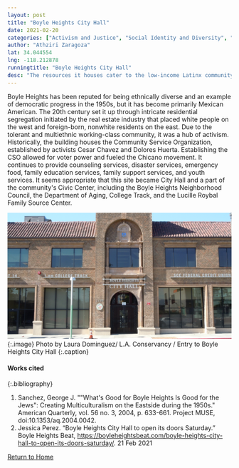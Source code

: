 ```yaml
---
layout: post
title: "Boyle Heights City Hall"
date: 2021-02-20
categories: ["Activism and Justice", "Social Identity and Diversity", "Urban Planning and Policy"]
author: "Athziri Zaragoza"
lat: 34.044554 
lng: -118.212878
runningtitle: "Boyle Heights City Hall"
desc: "The resources it houses cater to the low-income Latinx community that resides there, and its establishment testifies their level of social demand and impact."
---
```

Boyle Heights has been reputed for being ethnically diverse and an example of democratic progress in the 1950s, but it has become primarily Mexican American. The 20th century set it up through intricate residential segregation initiated by the real estate industry that placed white people on the west and foreign-born, nonwhite residents on the east. Due to the tolerant and multiethnic working-class community, it was a hub of activism. Historically, the building houses the Community Service Organization, established by activists Cesar Chavez and Dolores Huerta. Establishing the CSO allowed for voter power and fueled the Chicano movement. It continues to provide counseling services, disaster services, emergency food, family education services, family support services, and youth services. It seems appropriate that this site became City Hall and a part of the community's Civic Center, including the Boyle Heights Neighborhood Council, the Department of Aging, College Track, and the Lucille Roybal Family Source Center.

![Boyle Heights City Hall](images/BoyleHeightsCityHall_Pin1_image1.jpg)
   {:.image}
Photo by Laura Dominguez/ L.A. Conservancy / Entry to Boyle Heights City Hall
   {:.caption} 

#### Works cited

{:.bibliography}
1. Sanchez, George J. ""What's Good for Boyle Heights Is Good for the Jews": Creating Multiculturalism on the Eastside during the 1950s." American Quarterly, vol. 56 no. 3, 2004, p. 633-661. Project MUSE, doi:10.1353/aq.2004.0042.
2. Jessica Perez. “Boyle Heights City Hall to open its doors Saturday.” Boyle Heights Beat, https://boyleheightsbeat.com/boyle-heights-city-hall-to-open-its-doors-saturday/. 21 Feb 2021

[Return to Home](https://uclachicanxstudies.github.io/BarrioSuburbanisms/)
